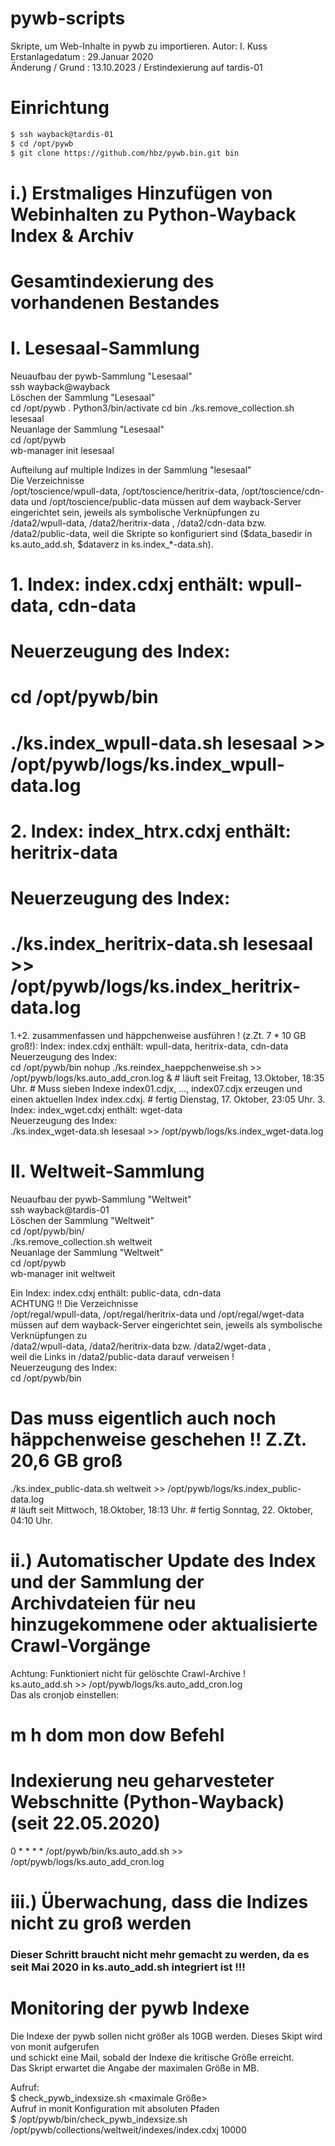 # pywb-scripts
Skripte, um Web-Inhalte in pywb zu importieren.
Autor: I. Kuss  
Erstanlagedatum  : 29.Januar 2020  
Änderung / Grund : 13.10.2023 / Erstindexierung auf tardis-01

# Einrichtung
```bash
$ ssh wayback@tardis-01
$ cd /opt/pywb
$ git clone https://github.com/hbz/pywb.bin.git bin  
```
# i.) Erstmaliges Hinzufügen von Webinhalten zu Python-Wayback Index & Archiv
#     Gesamtindexierung des vorhandenen Bestandes

# I. Lesesaal-Sammlung
Neuaufbau der pywb-Sammlung "Lesesaal"  
ssh wayback@wayback  
Löschen der Sammlung "Lesesaal"  
cd /opt/pywb
. Python3/bin/activate
cd bin
./ks.remove_collection.sh lesesaal  
Neuanlage der Sammlung "Lesesaal"  
cd /opt/pywb  
wb-manager init lesesaal  

Aufteilung auf multiple Indizes in der Sammlung "lesesaal"  
    Die Verzeichnisse  
    /opt/toscience/wpull-data, /opt/toscience/heritrix-data, /opt/toscience/cdn-data  und /opt/toscience/public-data
    müssen auf dem wayback-Server eingerichtet sein, jeweils als symbolische Verknüpfungen zu  
    /data2/wpull-data,     /data2/heritrix-data     , /data2/cdn-data  bzw. /data2/public-data,
   weil die Skripte so konfiguriert sind ($data_basedir in ks.auto_add.sh, $dataverz in ks.index_*-data.sh).
# 1. Index:   index.cdxj       enthält: wpull-data, cdn-data  
#    Neuerzeugung des Index:  
#    cd /opt/pywb/bin
#    ./ks.index_wpull-data.sh lesesaal  >> /opt/pywb/logs/ks.index_wpull-data.log  
# 2. Index:   index_htrx.cdxj  enthält: heritrix-data  
#   Neuerzeugung des Index:  
#   ./ks.index_heritrix-data.sh lesesaal  >> /opt/pywb/logs/ks.index_heritrix-data.log  
1.+2. zusammenfassen und häppchenweise ausführen ! (z.Zt. 7 * 10 GB groß!):
   Index: index.cdxj   enthält: wpull-data, heritrix-data, cdn-data
    Neuerzeugung des Index:  
    cd /opt/pywb/bin
    nohup ./ks.reindex_haeppchenweise.sh >> /opt/pywb/logs/ks.auto_add_cron.log & 
    # läuft seit Freitag, 13.Oktober, 18:35 Uhr.
    # Muss sieben Indexe index01.cdjx, ..., index07.cdjx erzeugen und einen aktuellen Index index.cdxj.
    # fertig Dienstag, 17. Oktober, 23:05 Uhr.
3. Index:   index_wget.cdxj  enthält: wget-data  
   Neuerzeugung des Index:  
   ./ks.index_wget-data.sh lesesaal  >> /opt/pywb/logs/ks.index_wget-data.log  

# II. Weltweit-Sammlung
Neuaufbau der pywb-Sammlung "Weltweit"  
ssh wayback@tardis-01  
Löschen der Sammlung "Weltweit"  
cd /opt/pywb/bin/  
./ks.remove_collection.sh weltweit  
Neuanlage der Sammlung "Weltweit"  
cd /opt/pywb  
wb-manager init weltweit  

Ein Index:  index.cdxj       enthält: public-data, cdn-data  
    ACHTUNG !! Die Verzeichnisse  
    /opt/regal/wpull-data, /opt/regal/heritrix-data und /opt/regal/wget-data  
    müssen auf dem wayback-Server eingerichtet sein, jeweils als symbolische Verknüpfungen zu  
    /data2/wpull-data,     /data2/heritrix-data     bzw. /data2/wget-data  ,  
   weil die Links in /data2/public-data darauf verweisen !  
   Neuerzeugung des Index:  
   cd /opt/pywb/bin
   # Das muss eigentlich auch noch häppchenweise geschehen !! Z.Zt. 20,6 GB groß
   ./ks.index_public-data.sh weltweit  >> /opt/pywb/logs/ks.index_public-data.log  
    # läuft seit Mittwoch, 18.Oktober, 18:13 Uhr.
    # fertig Sonntag, 22. Oktober, 04:10 Uhr.

# ii.) Automatischer Update des Index und der Sammlung der Archivdateien für neu hinzugekommene oder aktualisierte Crawl-Vorgänge
Achtung: Funktioniert nicht für gelöschte Crawl-Archive !  
ks.auto_add.sh >> /opt/pywb/logs/ks.auto_add_cron.log  
Das als cronjob einstellen:
# m h  dom mon dow   Befehl
# Indexierung neu geharvesteter Webschnitte (Python-Wayback) (seit 22.05.2020)
0 * * * * /opt/pywb/bin/ks.auto_add.sh >> /opt/pywb/logs/ks.auto_add_cron.log

# iii.) Überwachung, dass die Indizes nicht zu groß werden
### Dieser Schritt braucht nicht mehr gemacht zu werden, da es seit Mai 2020 in ks.auto_add.sh integriert ist !!!
# Monitoring der pywb Indexe

Die Indexe der pywb sollen nicht größer als 10GB werden. Dieses Skipt wird von monit aufgerufen  
und schickt eine Mail, sobald der Indexe die kritische Größe erreicht.  
Das Skript erwartet die Angabe der maximalen Größe in MB.  

Aufruf:  
$ check_pywb_indexsize.sh <pywb-index> <maximale Größe>  
Aufruf in monit Konfiguration mit absoluten Pfaden  
$ /opt/pywb/bin/check_pywb_indexsize.sh /opt/pywb/collections/weltweit/indexes/index.cdxj 10000  


